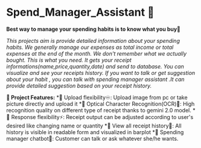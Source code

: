 # Spend_Manager_Assistant 💬
 **Best way to manage your spending habits is to know what you buy🎯** 

*This projects aim is provide detailed information about  your spending habits.
We generally manage our expenses as total income or total expenses at the end of the month. We don't remember  what we actually bought. This is what you need.
It gets your receipt informations(name,price,quantity,date) and send to database. You can visualize and  see your receipts history.
If you want to talk or get suggestion about your habit , you can talk with spending  manager assistant .It can provide detailed suggestion based on your receipt history.*


**🚀 Project Features:**
*📌 Upload flexibility♾️: Upload image from pc or take picture directly and upload it
*📌 Optical Character Recognition(OCR)🔎: High recognition quality on different type of receipt thanks to gemini 2.0 model.
*📌 Response flexibility⚡: Receipt output  can be adjusted according to user's desired like changing name or quantity
*📌 View all receipt history👀: All history is visible in readable form and visualized in barplot
*📌 Spending manager chatbot🤖: Customer can talk or ask whatever she/he wants. 


